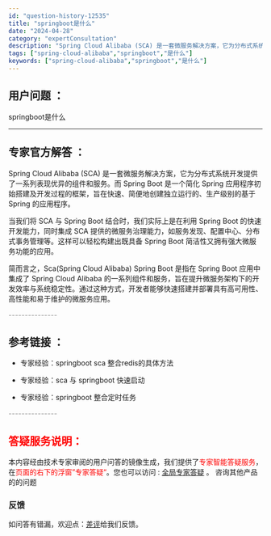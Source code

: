```yaml
---
id: "question-history-12535"
title: "springboot是什么"
date: "2024-04-28"
category: "expertConsultation"
description: "Spring Cloud Alibaba (SCA) 是一套微服务解决方案，它为分布式系统开发提供了一系列表现优异的组件和服务。而 Spring Boot 是一个简化 Spring 应用程序初始搭建及开发过程的框架，旨在快速、简便地创建独立运行的、生产级别的基于 Spring 的应用程序。当我们将 "
tags: ["spring-cloud-alibaba","springboot","是什么"]
keywords: ["spring-cloud-alibaba","springboot","是什么"]
---
```


## 用户问题 ： 
 springboot是什么  

---------------
## 专家官方解答 ：

Spring Cloud Alibaba (SCA) 是一套微服务解决方案，它为分布式系统开发提供了一系列表现优异的组件和服务。而 Spring Boot 是一个简化 Spring 应用程序初始搭建及开发过程的框架，旨在快速、简便地创建独立运行的、生产级别的基于 Spring 的应用程序。

当我们将 SCA 与 Spring Boot 结合时，我们实际上是在利用 Spring Boot 的快速开发能力，同时集成 SCA 提供的微服务治理能力，如服务发现、配置中心、分布式事务管理等。这样可以轻松构建出既具备 Spring Boot 简洁性又拥有强大微服务功能的应用。

简而言之，Sca(Spring Cloud Alibaba) Spring Boot 是指在 Spring Boot 应用中集成了 Spring Cloud Alibaba 的一系列组件和服务，旨在提升微服务架构下的开发效率与系统稳定性。通过这种方式，开发者能够快速搭建并部署具有高可用性、高性能和易于维护的微服务应用。


<font color="#949494">---------------</font> 


## 参考链接 ：

* 专家经验：springboot sca 整合redis的具体方法 
 
 * 专家经验：sca 与 springboot 快速启动 
 
 * 专家经验：springboot 整合定时任务 


 <font color="#949494">---------------</font> 
 


## <font color="#FF0000">答疑服务说明：</font> 

本内容经由技术专家审阅的用户问答的镜像生成，我们提供了<font color="#FF0000">专家智能答疑服务</font>，在<font color="#FF0000">页面的右下的浮窗”专家答疑“</font>。您也可以访问 : [全局专家答疑](https://answer.opensource.alibaba.com/docs/intro) 。 咨询其他产品的的问题

### 反馈
如问答有错漏，欢迎点：[差评](https://ai.nacos.io/user/feedbackByEnhancerGradePOJOID?enhancerGradePOJOId=12628)给我们反馈。
